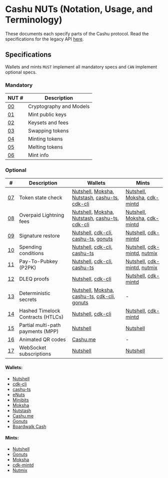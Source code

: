 # Cashu NUTs (Notation, Usage, and Terminology)

These documents each specify parts of the Cashu protocol. Read the specifications for the legacy API [here](https://github.com/cashubtc/nuts/tree/74f26b81b6617db710fa1081eebc0c7203711213).

## Specifications
Wallets and mints `MUST` implement all mandatory specs and `CAN` implement optional specs.

### Mandatory

| NUT #    | Description                       |
|----------|-----------------------------------|
| [00][00] | Cryptography and Models           |
| [01][01] | Mint public keys                  |
| [02][02] | Keysets and fees                  |
| [03][03] | Swapping tokens                   |
| [04][04] | Minting tokens                    |
| [05][05] | Melting tokens                    |
| [06][06] | Mint info                         |

### Optional

| # | Description | Wallets | Mints |
| --- | --- | --- | --- |
| [07][07] | Token state check | [Nutshell][py], [Moksha][moksha], [Nutstash][ns], [cashu-ts][ts], [cdk-cli] | [Nutshell][py], [Moksha][moksha], [cdk-mintd] |
| [08][08] | Overpaid Lightning fees | [Nutshell][py], [Moksha][moksha], [Nutstash][ns], [cashu-ts][ts], [cdk-cli] | [Nutshell][py], [Moksha][moksha], [cdk-mintd] |
| [09][09] | Signature restore | [Nutshell][py], [cdk-cli], [cashu-ts][ts], [gonuts] | [Nutshell][py], [cdk-mintd]
| [10][10] | Spending conditions | [Nutshell][py], [cdk-cli], [cashu-ts][ts] | [Nutshell][py], [cdk-mintd], [nutmix] |
| [11][11] | Pay-To-Pubkey (P2PK) | [Nutshell][py], [cdk-cli], [cashu-ts][ts] | [Nutshell][py], [cdk-mintd], [nutmix] |
| [12][12] | DLEQ proofs | [Nutshell][py], [cdk-cli] | [Nutshell][py], [cdk-mintd] |
| [13][13] | Deterministic secrets | [Nutshell][py], [Moksha][moksha], [cashu-ts][ts], [cdk-cli], [gonuts] | - |
| [14][14] | Hashed Timelock Contracts (HTLCs) | [Nutshell][py], [cdk-cli] | [Nutshell][py], [cdk-mintd] |
| [15][15] | Partial multi-path payments (MPP) | [Nutshell][py] | [Nutshell][py] |
| [16][16] | Animated QR codes | [Cashu.me][cashume] | - |
| [17][17] | WebSocket subscriptions  | [Nutshell][py] | [Nutshell][py] |

#### Wallets:

 - [Nutshell][py]
 - [cdk-cli][cdk-cli]
 - [cashu-ts][ts]
 - [eNuts][enuts]
 - [Minibits][minibits]
 - [Moksha][moksha]
 - [Nutstash][ns]
 - [Cashu.me][cashume]
 - [Gonuts][gonuts]
 - [Boardwalk Cash][bwc]

#### Mints:
 
 - [Nutshell][py]
 - [Gonuts][gonuts]
 - [Moksha][moksha]
 - [cdk-mintd][cdk-mintd]
 - [Nutmix][nutmix]
 

[py]: https://github.com/cashubtc/nutshell
[lnbits]: https://github.com/lnbits/cashu
[cashume]: https://cashu.me
[ns]: https://nutstash.app/
[ts]: https://github.com/cashubtc/cashu-ts
[enuts]: https://github.com/cashubtc/eNuts
[minibits]: https://github.com/minibits-cash/minibits_wallet
[moksha]: https://github.com/ngutech21/moksha
[cdk]: https://github.com/cashubtc/cdk
[cdk-cli]: https://github.com/cashubtc/cdk/tree/main/crates/cdk-cli
[cdk-mintd]: https://github.com/cashubtc/cdk/tree/main/crates/cdk-mintd
[gonuts]: https://github.com/elnosh/gonuts
[nutmix]: https://github.com/lescuer97/nutmix
[bwc]: https://github.com/MakePrisms/boardwalkcash

[00]: 00.md
[01]: 01.md
[02]: 02.md
[03]: 03.md
[04]: 04.md
[05]: 05.md
[06]: 06.md
[07]: 07.md
[08]: 08.md
[09]: 09.md
[10]: 10.md
[11]: 11.md
[12]: 12.md
[13]: 13.md
[14]: 14.md
[15]: 15.md
[16]: 16.md
[17]: 17.md
